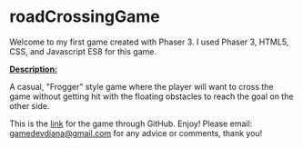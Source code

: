 # roadCrossingGame

Welcome to my first game created with Phaser 3. I used Phaser 3, HTML5, CSS, and Javascript ES8 for this game. 

<b><u>Description:</u></b>

A casual, "Frogger" style game where the player will want to cross the game without getting hit with the floating obstacles to reach the goal on the other side. 

This is the <a href="https://dwlam8790.github.io/roadCrossingGame/" target="_blank">link</a> for the game through GitHub. Enjoy! Please email: gamedevdiana@gmail.com for any advice or comments, thank you!